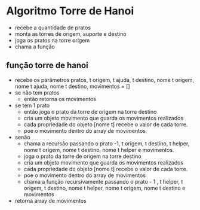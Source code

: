 # Algoritmo Torre de Hanoi

- recebe a quantidade de pratos
- monta as torres de origem, suporte e destino
- joga os pratos na torre origem
- chama a função


## função torre de hanoi

- recebe os parâmetros pratos, t origem, t ajuda, t destino, nome t origem, nome t ajuda, nome t destino, movimentos = []
- se não tem pratos
	- então retorna os movimentos
- se tem 1 prato
	- então joga o prato da torre de origem na torre destino
	- cria um objeto movimento que guarda os movimentos realizados
	- cada propriedade do objeto [nome t] recebe o valor de cada torre.
	- poe o movimento dentro do array de movimentos
- senão
	- chama a recursão passando o prato -1, t origem, t destino, t helper, nome t origem, nome t destino, nome t helper e movimentos.
	- joga o prato da torre de origem na torre destino
	- cria um objeto movimento que guarda os movimentos realizados
	- cada propriedade do objeto [nome t] recebe o valor de cada torre.
	- poe o movimento dentro do array de movimentos
	- chama a função recursivamente passando o prato - 1 , t helper, t origem, t destino, nome t helper, nome t origem, nome t destino e movimentos	
- retorna array de movimentos